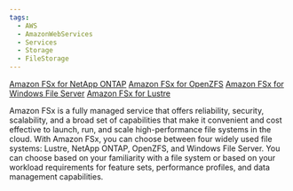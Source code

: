 ```yaml
---
tags:
  - AWS
  - AmazonWebServices
  - Services
  - Storage
  - FileStorage
---
```


[Amazon FSx for NetApp ONTAP](https://aws.amazon.com/fsx/netapp-ontap/)
[Amazon FSx for OpenZFS](https://aws.amazon.com/fsx/openzfs/)
[Amazon FSx for Windows File Server](https://aws.amazon.com/fsx/windows/?nc=sn&loc=1)
[Amazon FSx for Lustre](https://aws.amazon.com/fsx/lustre/?nc=sn&loc=1)

Amazon FSx is a fully managed service that offers reliability, security, scalability, and a broad set of capabilities that make it convenient and cost effective to launch, run, and scale high-performance file systems in the cloud. With Amazon FSx, you can choose between four widely used file systems: Lustre, NetApp ONTAP, OpenZFS, and Windows File Server. You can choose based on your familiarity with a file system or based on your workload requirements for feature sets, performance profiles, and data management capabilities.
